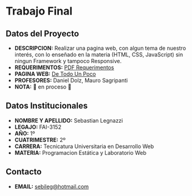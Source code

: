 # Trabajo Final
## Datos del Proyecto
- **DESCRIPCION:** Realizar una pagina web, con algun tema de nuestro interés, con lo enseñado en la materia (HTML, CSS, JavaScript) sin ningun Framework y tampoco Responsive.
- **REQUERIMENTOS:** [PDF Requerimentos](https://drive.google.com/file/d/1RFoWKfC0ZmlY31qZiCirLzUDf5R6UjKW/view?usp=sharing)
- **PAGINA WEB:** [De Todo Un Poco](https://sebastianlegnazzi.github.io/TP-FINAL_PEyLW/Pagina/)
- **PROFESORES:** Daniel Dolz, Mauro Sagripanti
- **NOTA:** :arrows_counterclockwise: en proceso :arrows_counterclockwise:
## Datos Institucionales
- **NOMBRE Y APELLIDO:** Sebastian Legnazzi 
- **LEGAJO:** FAI-3152
- **AÑO:** 1º
- **CUATRIMESTRE:** 2º
- **CARRERA:** Tecnicatura Universitaria en Desarrollo Web
- **MATERIA:** Programacion Estática y Laboratorio Web
## Contacto
- **EMAIL:** sebileg@hotmail.com
